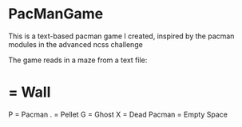# PacManGame
This is a text-based pacman game I created, inspired by the pacman modules in the advanced ncss challenge

The game reads in a maze from a text file:

# = Wall
P = Pacman
. = Pellet
G = Ghost
X = Dead Pacman
  = Empty Space


